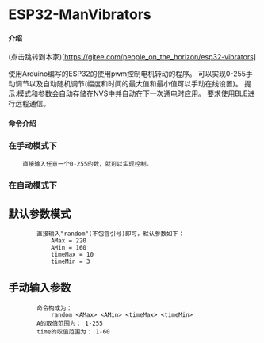 # ESP32-ManVibrators

#### 介绍
(点击跳转到本家)[https://gitee.com/people_on_the_horizon/esp32-vibrators]

使用Arduino编写的ESP32的使用pwm控制电机转动的程序。
可以实现0-255手动调节以及自动随机调节(幅度和时间的最大值和最小值可以手动在线设置)。
提示:模式和参数会自动存储在NVS中并自动在下一次通电时应用。
要求使用BLE进行远程通信。

#### 命令介绍
### 	在手动模式下
		直接输入任意一个0-255的数，就可以实现控制。
### 在自动模式下
##		默认参数模式
			直接输入"random"(不包含引号)即可，默认参数如下：
				AMax = 220
				AMin = 160
				timeMax = 10
				timeMin = 3
##		手动输入参数
			命令构成为：
				random <AMax> <AMin> <timeMax> <timeMin>
			A的取值范围为： 1-255
			time的取值范围为： 1-60
